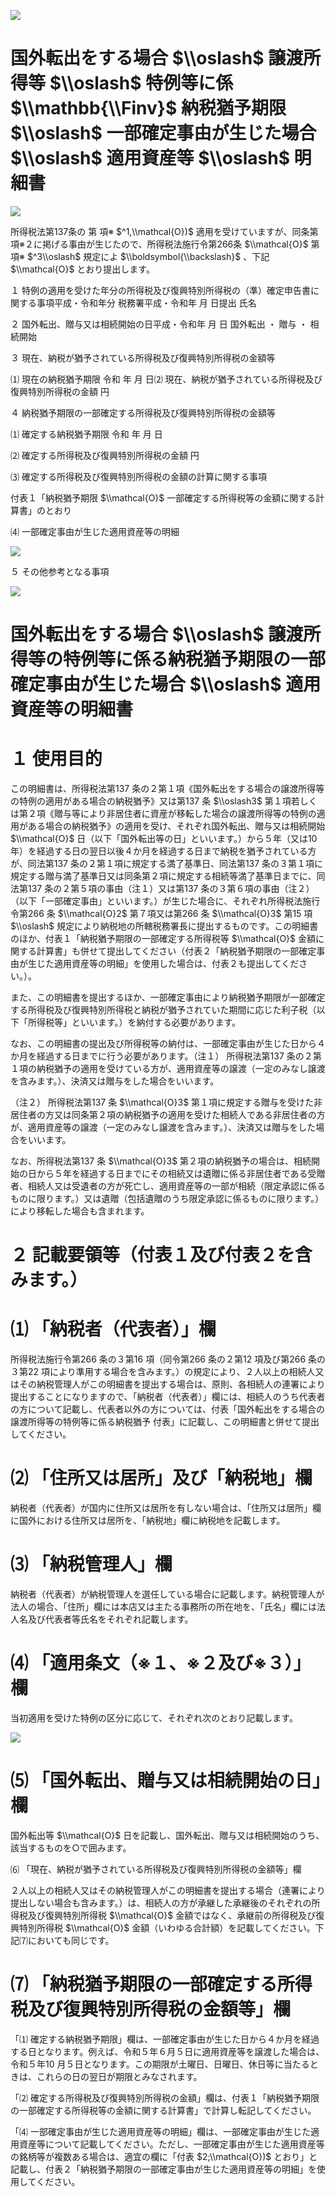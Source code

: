 ![](https://www.nta.go.jp/tmp/20e18c81-abf4-4675-99a6-c4eba9263211/images/43ebb10f62e38cbe68f5e957a54b897bf16e3a634b63033e8dd043c29ff62573.jpg)

# 国外転出をする場合 $\\oslash$ 譲渡所得等 $\\oslash$ 特例等に係 $\\mathbb{\\Finv}$ 納税猶予期限 $\\oslash$ 一部確定事由が生じた場合 $\\oslash$ 適用資産等 $\\oslash$ 明細書

![](https://www.nta.go.jp/tmp/20e18c81-abf4-4675-99a6-c4eba9263211/images/d6662282c3a34db5cf829cb9272bff5e4e47aec72d1ec2b04ca968dbf35372aa.jpg)

所得税法第137条の 第 項※ $^1,\\mathcal{O})$ 適用を受けていますが、同条第 項※２に掲げる事由が生じたので、所得税法施行令第266条 $\\mathcal{O}$ 第 項※ $^3\\oslash$ 規定によ $\\boldsymbol{\\backslash}$ 、下記 $\\mathcal{O}$ とおり提出します。

１ 特例の適用を受けた年分の所得税及び復興特別所得税の（準）確定申告書に関する事項平成・令和年分 税務署平成・令和年 月 日提出 氏名

２ 国外転出、贈与又は相続開始の日平成・令和年 月 日 国外転出 ・ 贈与 ・ 相続開始

３ 現在、納税が猶予されている所得税及び復興特別所得税の金額等

⑴ 現在の納税猶予期限 令和 年 月 日⑵ 現在、納税が猶予されている所得税及び復興特別所得税の金額 円

４ 納税猶予期限の一部確定する所得税及び復興特別所得税の金額等

⑴ 確定する納税猶予期限 令和 年 月 日

⑵ 確定する所得税及び復興特別所得税の金額 円

⑶ 確定する所得税及び復興特別所得税の金額の計算に関する事項

付表１「納税猶予期限 $\\mathcal{O}$ 一部確定する所得税等の金額に関する計算書」のとおり

⑷ 一部確定事由が生じた適用資産等の明細

![](https://www.nta.go.jp/tmp/20e18c81-abf4-4675-99a6-c4eba9263211/images/6c550e155058d13f8c198f4d1b9d9da698c496693d764078c7d59297a8c5d194.jpg)

５ その他参考となる事項

![](https://www.nta.go.jp/tmp/20e18c81-abf4-4675-99a6-c4eba9263211/images/48d82302c8bea9949bd56667f2752cfe20a525fa86cc39b487191ecaf9176ff5.jpg)

# 国外転出をする場合 $\\oslash$ 譲渡所得等の特例等に係る納税猶予期限の一部確定事由が生じた場合 $\\oslash$ 適用資産等の明細書

# １ 使用目的

この明細書は、所得税法第137 条の２第１項《国外転出をする場合の譲渡所得等の特例の適用がある場合の納税猶予》又は第137 条 $\\oslash3$ 第１項若しくは第２項《贈与等により非居住者に資産が移転した場合の譲渡所得等の特例の適用がある場合の納税猶予》の適用を受け、それぞれ国外転出、贈与又は相続開始 $\\mathcal{O}$ 日（以下「国外転出等の日」といいます。）から５年（又は10 年）を経過する日の翌日以後４か月を経過する日まで納税を猶予されている方が、同法第137 条の２第１項に規定する満了基準日、同法第137 条の３第１項に規定する贈与満了基準日又は同条第２項に規定する相続等満了基準日までに、同法第137 条の２第５項の事由（注１）又は第137 条の３第６項の事由（注２）（以下「一部確定事由」といいます。）が生じた場合に、それぞれ所得税法施行令第266 条 $\\mathcal{O}2$ 第７項又は第266 条 $\\mathcal{O}3$ 第15 項 $\\oslash$ 規定により納税地の所轄税務署長に提出するものです。この明細書のほか、付表１「納税猶予期限の一部確定する所得税等 $\\mathcal{O}$ 金額に関する計算書」も併せて提出してください（付表２「納税猶予期限の一部確定事由が生じた適用資産等の明細」を使用した場合は、付表２も提出してください。）。

また、この明細書を提出するほか、一部確定事由により納税猶予期限が一部確定する所得税及び復興特別所得税と納税が猶予されていた期間に応じた利子税（以下「所得税等」といいます。）を納付する必要があります。

なお、この明細書の提出及び所得税等の納付は、一部確定事由が生じた日から４か月を経過する日までに行う必要があります。（注１） 所得税法第137 条の２第１項の納税猶予の適用を受けている方が、適用資産等の譲渡（一定のみなし譲渡を含みます。）、決済又は贈与をした場合をいいます。

（注２） 所得税法第137 条 $\\mathcal{O}3$ 第１項に規定する贈与を受けた非居住者の方又は同条第２項の納税猶予の適用を受けた相続人である非居住者の方が、適用資産等の譲渡（一定のみなし譲渡を含みます。）、決済又は贈与をした場合をいいます。

なお、所得税法第137 条 $\\mathcal{O}3$ 第２項の納税猶予の場合は、相続開始の日から５年を経過する日までにその相続又は遺贈に係る非居住者である受贈者、相続人又は受遺者の方が死亡し、適用資産等の一部が相続（限定承認に係るものに限ります。）又は遺贈（包括遺贈のうち限定承認に係るものに限ります。）により移転した場合も含まれます。

# ２ 記載要領等（付表１及び付表２を含みます。）

# ⑴ 「納税者（代表者）」欄

所得税法施行令第266 条の３第16 項（同令第266 条の２第12 項及び第266 条の３第22 項により準用する場合を含みます。）の規定により、２人以上の相続人又はその納税管理人がこの明細書を提出する場合は、原則、各相続人の連署により提出することになりますので、「納税者（代表者）」欄には、相続人のうち代表者の方について記載し、代表者以外の方については、付表「国外転出をする場合の譲渡所得等の特例等に係る納税猶予 付表」に記載し、この明細書と併せて提出してください。

# ⑵ 「住所又は居所」及び「納税地」欄

納税者（代表者）が国内に住所又は居所を有しない場合は、「住所又は居所」欄に国外における住所又は居所を、「納税地」欄に納税地を記載します。

# ⑶ 「納税管理人」欄

納税者（代表者）が納税管理人を選任している場合に記載します。納税管理人が法人の場合、「住所」欄には本店又は主たる事務所の所在地を、「氏名」欄には法人名及び代表者等氏名をそれぞれ記載します。

# ⑷ 「適用条文（※１、※２及び※３）」欄

当初適用を受けた特例の区分に応じて、それぞれ次のとおり記載します。

![](https://www.nta.go.jp/tmp/20e18c81-abf4-4675-99a6-c4eba9263211/images/cee2bc5c5de83788ed5d6cd17641cc05cbb9537efa9695869020e6178b2eb73c.jpg)

# ⑸ 「国外転出、贈与又は相続開始の日」欄

国外転出等 $\\mathcal{O}$ 日を記載し、国外転出、贈与又は相続開始のうち、該当するものを○で囲みます。

⑹ 「現在、納税が猶予されている所得税及び復興特別所得税の金額等」欄

２人以上の相続人又はその納税管理人がこの明細書を提出する場合（連署により提出しない場合も含みます。）は、相続人の方が承継した承継後のそれぞれの所得税及び復興特別所得税 $\\mathcal{O}$ 金額ではなく、承継前の所得税及び復興特別所得税 $\\mathcal{O}$ 金額（いわゆる合計額）を記載してください。下記⑺においても同じです。

# ⑺ 「納税猶予期限の一部確定する所得税及び復興特別所得税の金額等」欄

「⑴ 確定する納税猶予期限」欄は、一部確定事由が生じた日から４か月を経過する日となります。例えば、令和５年６月５日に適用資産等を譲渡した場合は、令和５年10 月５日となります。この期限が土曜日、日曜日、休日等に当たるときは、これらの日の翌日が期限とみなされます。

「⑵ 確定する所得税及び復興特別所得税の金額」欄は、付表１「納税猶予期限の一部確定する所得税等の金額に関する計算書」で計算し転記してください。

「⑷ 一部確定事由が生じた適用資産等の明細」欄は、一部確定事由が生じた適用資産等について記載してください。ただし、一部確定事由が生じた適用資産等の銘柄等が複数ある場合は、適宜の欄に「付表 $2;\\mathcal{O})$ とおり」と記載し、付表２「納税猶予期限の一部確定事由が生じた適用資産等の明細」を使用してください。